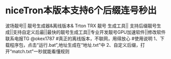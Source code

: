 # niceTron本版本支持6个后缀连号秒出
波场靓号|| 靓号生成器&离线版本& Trton TRX 靓号 生成工具|| 支持后缀靓号生成||支持自定义后最||最快的靓号生成工具||专业开发靓号GPU加速软件||修改软件联系电报TG @okex1787
#真正的离线版本，不联网，用得放心
#使用说明
1、下载程序包，点击“运行.bat”,地址生成在“地址.txt”中
2、自定义后缀，打开“match.txt”一秒就能看懂规则
